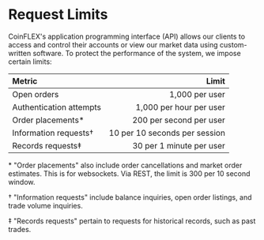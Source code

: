 # Request Limits

CoinFLEX's application programming interface (API) allows our clients to access and control their accounts or view our market data using custom-written software. To protect the performance of the system, we impose certain limits:

| Metric                  |                            Limit |
|:------------------------|---------------------------------:|
| Open orders             |                   1,000 per user |
| Authentication attempts |          1,000 per hour per user |
| Order placements*       |          200 per second per user |
| Information requests†   |    10 per 10 seconds per session |
| Records requests‡       |         30 per 1 minute per user |

\* "Order placements" also include order cancellations and market order estimates. This is for websockets. Via REST, the limit is 300 per 10 second window.

† "Information requests" include balance inquiries, open order listings, and trade volume inquiries.

‡ "Records requests" pertain to requests for historical records, such as past trades.
